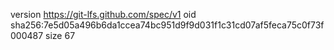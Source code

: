 version https://git-lfs.github.com/spec/v1
oid sha256:7e5d05a496b6da1ccea74bc951d9f9d031f1c31cd07af5feca75c0f73f000487
size 67
